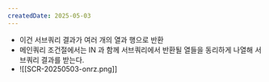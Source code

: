 ```yaml
---
createdDate: 2025-05-03
---
```

- 이건 서브쿼리 결과가 여러 개의 열과 행으로 반환
- 메인쿼리 조건절에서는 IN 과 함께 서브쿼리에서 반환될 열들을 동리하게 나열해 서브쿼리 결과를 받는다.
- ![[SCR-20250503-onrz.png]]